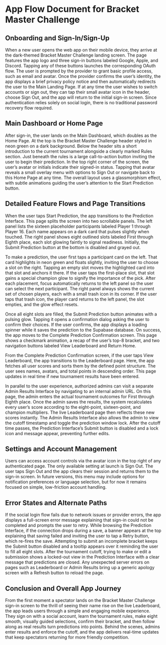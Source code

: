 # App Flow Document for Bracket Master Challenge

## Onboarding and Sign-In/Sign-Up

When a new user opens the web app on their mobile device, they arrive at the dark-themed Bracket Master Challenge landing screen. The page features the app logo and three sign-in buttons labeled Google, Apple, and Discord. Tapping any of these buttons launches the corresponding OAuth flow. The user is prompted by the provider to grant basic profile access, such as email and avatar. Once the provider confirms the user’s identity, the app displays a brief privacy policy notice and then automatically redirects the user to the Main Landing Page. If at any time the user wishes to switch accounts or sign out, they can tap their small avatar icon in the header, choose Sign Out, and the app will return to the initial sign-in screen. Since authentication relies solely on social login, there is no traditional password recovery flow required.

## Main Dashboard or Home Page

After sign-in, the user lands on the Main Dashboard, which doubles as the Home Page. At the top is the Bracket Master Challenge header styled in neon green on a dark background. Below the header sits a short introduction to the current tournament alongside a clearly marked Rules section. Just beneath the rules is a large call-to-action button inviting the user to begin their prediction. In the top right corner of the screen, the user’s avatar or initials indicate their signed-in status. Tapping that avatar reveals a small overlay menu with options to Sign Out or navigate back to this Home Page at any time. The overall layout uses a glassmorphism effect, with subtle animations guiding the user’s attention to the Start Prediction button.

## Detailed Feature Flows and Page Transitions

When the user taps Start Prediction, the app transitions to the Prediction Interface. This page splits the screen into two scrollable panels. The left panel lists the sixteen placeholder participants labeled Player 1 through Player 16. Each name appears on a dark card that pulses slightly when touched. The right panel shows eight outlined slots labeled First through Eighth place, each slot glowing faintly to signal readiness. Initially, the Submit Prediction button at the bottom is disabled and grayed out.

To make a prediction, the user first taps a participant card on the left. That card highlights in neon green and floats slightly, inviting the user to choose a slot on the right. Tapping an empty slot moves the highlighted card into that slot and anchors it there. If the user taps the first-place slot, that slot gains a special champion glow to signify the importance of the pick. After each placement, focus automatically returns to the left panel so the user can select the next participant. The right panel always shows the current set of chosen players, each with a small trash icon in its corner. If the user taps that trash icon, the player card returns to the left panel, the slot empties, and the glow effect resets.

Once all eight slots are filled, the Submit Prediction button animates with a pulsing glow. Tapping it opens a confirmation dialog asking the user to confirm their choices. If the user confirms, the app displays a loading spinner while it saves the prediction to the Supabase database. On success, the app moves to the Complete Prediction Confirmation screen. This page shows a checkmark animation, a recap of the user’s top-8 bracket, and two navigation buttons labeled View Leaderboard and Return Home.

From the Complete Prediction Confirmation screen, if the user taps View Leaderboard, the app transitions to the Leaderboard page. Here, the app fetches all user scores and sorts them by the defined point structure. The user sees names, avatars, and total points in descending order. This page updates in real time if new tournament results have been entered.

In parallel to the user experience, authorized admins can visit a separate Admin Results Interface by navigating to an internal admin URL. On this page, the admin enters the actual tournament outcomes for First through Eighth place. Once the admin saves the results, the system recalculates every user’s score according to the eight-point, sixteen-point, and champion multipliers. The live Leaderboard page then reflects these new scores instantly. The Admin Results Interface also allows the admin to view the cutoff timestamp and toggle the prediction window lock. After the cutoff time passes, the Prediction Interface’s Submit button is disabled and a lock icon and message appear, preventing further edits.

## Settings and Account Management

Users can access account controls via the avatar icon in the top right of any authenticated page. The only available setting at launch is Sign Out. The user taps Sign Out and the app clears their session and returns them to the sign-in screen. In future versions, this menu may include options for notification preferences or language selection, but for now it remains focused on simple, low-friction account handling.

## Error States and Alternate Paths

If the social login flow fails due to network issues or provider errors, the app displays a full-screen error message explaining that sign-in could not be completed and prompts the user to retry. While browsing the Prediction Interface, if the connection drops during a save, a banner appears at the top explaining that saving failed and inviting the user to tap a Retry button, which re-fires the save. Attempting to submit an incomplete bracket keeps the Submit button disabled and a tooltip appears over it reminding the user to fill all eight slots. After the tournament cutoff, trying to make or edit a submission shows a locked-out view in the Prediction Interface with a clear message that predictions are closed. Any unexpected server errors on pages such as Leaderboard or Admin Results bring up a generic apology screen with a Refresh button to reload the page.

## Conclusion and Overall App Journey

From the first moment a spectator lands on the Bracket Master Challenge sign-in screen to the thrill of seeing their name rise on the live Leaderboard, the app leads users through a simple and engaging mobile experience. They sign on with a social account, learn the tournament rules, make eight smooth, visually guided selections, confirm their bracket, and then follow along as real results turn predictions into points. Behind the scenes, admins enter results and enforce the cutoff, and the app delivers real-time updates that keep spectators returning for more friendly competition.
